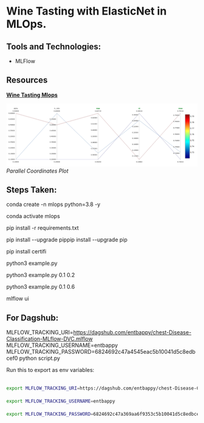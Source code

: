 # Wine Tasting with ElasticNet in MLOps.

## Tools and Technologies:

- MLFlow


## Resources

**[Wine Tasting Mlops](https://www.youtube.com/watch?v=-NOIWzjJK-4&ab_channel=DSwithBappy)**

![Parallel Coordinates Plot](assets/image.png)
*Parallel Coordinates Plot*

## Steps Taken:


conda create -n mlops python=3.8 -y 

conda activate mlops

pip install -r requirements.txt

pip install --upgrade pippip install --upgrade pip

pip install certifi

python3 example.py

python3 example.py 0.1 0.2

python3 example.py 0.1 0.6

mlflow ui

## For Dagshub:

MLFLOW_TRACKING_URI=https://dagshub.com/entbappy/chest-Disease-Classification-MLflow-DVC.mlflow
MLFLOW_TRACKING_USERNAME=entbappy
MLFLOW_TRACKING_PASSWORD=6824692c47a4545eac5b10041d5c8edbcef0
python script.py

Run this to export as env variables:

```bash

export MLFLOW_TRACKING_URI=https://dagshub.com/entbappy/chest-Disease-Classification-MLflow-DVC.mlflow

export MLFLOW_TRACKING_USERNAME=entbappy 

export MLFLOW_TRACKING_PASSWORD=6824692c47a369aa6f9353c5b10041d5c8edbcef0

```


